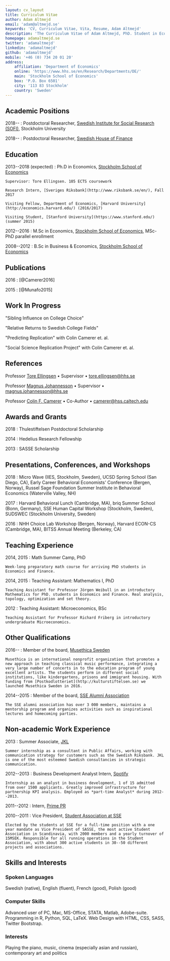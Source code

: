 ```yaml
---
layout: cv_layout
title: Curriculum Vitae
author: Adam Altmejd
email: 'adam@altmejd.se'
keywords: 'CV, Curriculum Vitae, Vita, Resume, Adam Altmejd'
description: 'The Curriculum Vitae of Adam Altmejd, PhD. Student in Economics.'
homepage: adamaltmejd.se
twitter: 'adamaltmejd'
linkedin: 'adamaltmejd'
github: 'adamaltmejd'
mobile: '+46 (0) 734 20 01 20'
address:
    affiliation: 'Department of Economics'
    online: 'https://www.hhs.se/en/Research/Departments/DE/'
    main: 'Stockholm School of Economics'
    box: 'P.O. Box 6501'
    city: '113 83 Stockholm'
    country: 'Sweden'
---
```


## Academic Positions

2018--
:   Postdoctoral Researcher, [Swedish Institute for Social Research (SOFI)](https://www.sofi.su.se), Stockholm University

2018--
:   Postdoctoral Researcher, [Swedish House of Finance](https://www.houseoffinance.se)

## Education

2013--2018 (expected)
:   Ph.D in Economics, [Stockholm School of Economics](https://www.hhs.se/en/Education/PhD/economics/)

    Supervisor: Tore Ellingsen. 105 ECTS coursework

    Research Intern, [Sveriges Riksbank](http://www.riksbank.se/en/), Fall 2017

    Visiting Fellow, Department of Economics, [Harvard University](http://economics.harvard.edu/) (2016/2017)

    Visiting Student, [Stanford University](https://www.stanford.edu/) (summer 2015)

2012--2016
:   M.Sc in Economics, [Stockholm School of Economics](https://www.hhs.se/en/Education/MSc/MECON/), MSc-PhD parallel enrollment

2008--2012
:   B.Sc in Business & Economics, [Stockholm School of Economics](https://www.hhs.se/en/Education/BSc/BE/)

## Publications

2016
:   [@Camerer2016]

2015
:   [@Munafo2015]

## Work In Progress

"Sibling Influence on College Choice"

"Relative Returns to Swedish College Fields"

"Predicting Replication" with Colin Camerer et. al.

"Social Science Replication Project" with Colin Camerer et. al.

## References

Professor [Tore Ellingsen](https://sites.google.com/site/tellingsensse/) • Supervisor • <tore.ellingsen@hhs.se>

Professor [Magnus Johannesson](https://www.hhs.se/en/person/?personid=1981033) • Supervisor • <magnus.johannesson@hhs.se>

Professor [Colin F. Camerer](http://www.hss.caltech.edu/content/colin-f-camerer) • Co-Author • <camerer@hss.caltech.edu>

## Awards and Grants

2018
:   Thulestiftelsen Postdoctoral Scholarship

2014
:   Hedelius Research Fellowship

2013
:   SASSE Scholarship

## Presentations, Conferences, and Workshops

2018
:   Micro Wave (IIES, Stockholm, Sweden), UCSD Spring School (San Diego, CA), Early Career Behavioral Economists' Conference (Bergen, Norway), Russel Sage Foundation Summer Institute in Behavioral Economics (Waterville Valley, NH)

2017
:   Harvard Behavioral Lunch (Cambridge, MA), briq Summer School (Bonn, Germany), SSE Human Capital Workshop (Stockholm, Sweden), SUDSWEC (Stockholm University, Sweden)

2016
:   NHH Choice Lab Workshop (Bergen, Norway), Harvard ECON-CS (Cambridge, MA), BITSS Annual Meeting (Berkeley, CA)

## Teaching Experience

2014, 2015
:   Math Summer Camp, PhD

    Week-long preparatory math course for arriving PhD students in Economics and Finance.

2014, 2015
:   Teaching Assistant: Mathematics I, PhD

    Teaching Assistant for Professor Jörgen Weibull in an introductory Mathematics for PhD. students in Economics and Finance. Real analysis, topology, optimization and set theory.

2012
:   Teaching Assistant: Microeconomics, BSc

    Teaching Assistant for Professor Richard Friberg in introductory undergraduate Microeconomics.

## Other Qualifications

2016--
:   Member of the board, [Musethica Sweden](https://musethica.org)

    Musethica is an international nonprofit organization that promotes a new approach in teaching classical music performance, integrating a very large number of concerts in to the education program of young excellent artists. The students perform in different social institutions, like kindergartens, prisons and immigrant housing. With funding from [Postkodlotteriet](http://kulturstiftelsen.se) we launched Musethica Sweden in 2016.

2014--2015
:   Member of the board, [SSE Alumni Association](http://hhskamratforening.se/)

    The SSE alumni association has over 3 000 members, maintains a mentorship program and organizes activities such as inspirational lectures and homecoming parties.

## Non-academic Work Experience

2013
:   Summer Associate, [JKL](http://www.jkl.se/)

    Summer internship as a consultant in Public Affairs, working with communication strategy for customers such as the Swedish Riksbank. JKL is one of the most esteemed Swedish consultancies in strategic communication.

2012--2013
:   Business Development Analyst Intern, [Spotify](http://www.spotify.com)

    Internship as an analyst in business development, 1 of 15 admitted from over 1500 applicants. Greatly improved infrastructure for partnership KPI analysis. Employed as *part-time Analyst* during 2012--2013.

2011--2012
:   Intern, [Prime PR](http://www.primegroup.com/)

2010--2011
:   Vice President, [Student Association at SSE](http://www.sasse.se)

    Elected by the students at SSE for a full-time position with a one year mandate as Vice President of SASSE, the most active Student Association in Scandinavia, with 2000 members and a yearly turnover of 15MSEK. Responsible for all running operations in the Student Association, with about 300 active students in 30--50 different projects and associations.

## Skills and Interests

### Spoken Languages

Swedish (native), English (fluent), French (good), Polish (good)

### Computer Skills

Advanced user of PC, Mac, MS-Office, STATA, Matlab, Adobe-suite. Programming in R, Python, SQL, LaTeX. Web Design with HTML, CSS, SASS, Twitter Bootstrap.

### Interests

Playing the piano, music, cinema (especially asian and russian), contemporary art and politics
